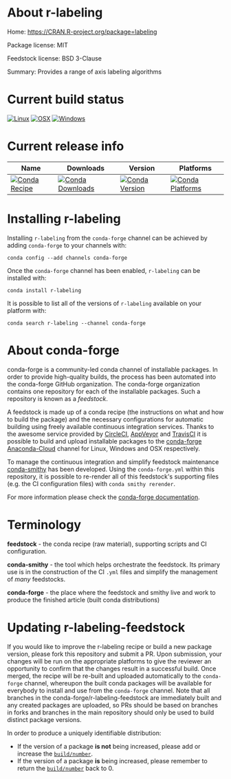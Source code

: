 About r-labeling
================

Home: https://CRAN.R-project.org/package=labeling

Package license: MIT

Feedstock license: BSD 3-Clause

Summary: Provides a range of axis labeling algorithms



Current build status
====================

[![Linux](https://img.shields.io/circleci/project/github/conda-forge/r-labeling-feedstock/master.svg?label=Linux)](https://circleci.com/gh/conda-forge/r-labeling-feedstock)
[![OSX](https://img.shields.io/travis/conda-forge/r-labeling-feedstock/master.svg?label=macOS)](https://travis-ci.org/conda-forge/r-labeling-feedstock)
[![Windows](https://img.shields.io/appveyor/ci/conda-forge/r-labeling-feedstock/master.svg?label=Windows)](https://ci.appveyor.com/project/conda-forge/r-labeling-feedstock/branch/master)

Current release info
====================

| Name | Downloads | Version | Platforms |
| --- | --- | --- | --- |
| [![Conda Recipe](https://img.shields.io/badge/recipe-r--labeling-green.svg)](https://anaconda.org/conda-forge/r-labeling) | [![Conda Downloads](https://img.shields.io/conda/dn/conda-forge/r-labeling.svg)](https://anaconda.org/conda-forge/r-labeling) | [![Conda Version](https://img.shields.io/conda/vn/conda-forge/r-labeling.svg)](https://anaconda.org/conda-forge/r-labeling) | [![Conda Platforms](https://img.shields.io/conda/pn/conda-forge/r-labeling.svg)](https://anaconda.org/conda-forge/r-labeling) |

Installing r-labeling
=====================

Installing `r-labeling` from the `conda-forge` channel can be achieved by adding `conda-forge` to your channels with:

```
conda config --add channels conda-forge
```

Once the `conda-forge` channel has been enabled, `r-labeling` can be installed with:

```
conda install r-labeling
```

It is possible to list all of the versions of `r-labeling` available on your platform with:

```
conda search r-labeling --channel conda-forge
```


About conda-forge
=================

conda-forge is a community-led conda channel of installable packages.
In order to provide high-quality builds, the process has been automated into the
conda-forge GitHub organization. The conda-forge organization contains one repository
for each of the installable packages. Such a repository is known as a *feedstock*.

A feedstock is made up of a conda recipe (the instructions on what and how to build
the package) and the necessary configurations for automatic building using freely
available continuous integration services. Thanks to the awesome service provided by
[CircleCI](https://circleci.com/), [AppVeyor](https://www.appveyor.com/)
and [TravisCI](https://travis-ci.org/) it is possible to build and upload installable
packages to the [conda-forge](https://anaconda.org/conda-forge)
[Anaconda-Cloud](https://anaconda.org/) channel for Linux, Windows and OSX respectively.

To manage the continuous integration and simplify feedstock maintenance
[conda-smithy](https://github.com/conda-forge/conda-smithy) has been developed.
Using the ``conda-forge.yml`` within this repository, it is possible to re-render all of
this feedstock's supporting files (e.g. the CI configuration files) with ``conda smithy rerender``.

For more information please check the [conda-forge documentation](https://conda-forge.org/docs/).

Terminology
===========

**feedstock** - the conda recipe (raw material), supporting scripts and CI configuration.

**conda-smithy** - the tool which helps orchestrate the feedstock.
                   Its primary use is in the construction of the CI ``.yml`` files
                   and simplify the management of *many* feedstocks.

**conda-forge** - the place where the feedstock and smithy live and work to
                  produce the finished article (built conda distributions)


Updating r-labeling-feedstock
=============================

If you would like to improve the r-labeling recipe or build a new
package version, please fork this repository and submit a PR. Upon submission,
your changes will be run on the appropriate platforms to give the reviewer an
opportunity to confirm that the changes result in a successful build. Once
merged, the recipe will be re-built and uploaded automatically to the
`conda-forge` channel, whereupon the built conda packages will be available for
everybody to install and use from the `conda-forge` channel.
Note that all branches in the conda-forge/r-labeling-feedstock are
immediately built and any created packages are uploaded, so PRs should be based
on branches in forks and branches in the main repository should only be used to
build distinct package versions.

In order to produce a uniquely identifiable distribution:
 * If the version of a package **is not** being increased, please add or increase
   the [``build/number``](https://conda.io/docs/user-guide/tasks/build-packages/define-metadata.html#build-number-and-string).
 * If the version of a package **is** being increased, please remember to return
   the [``build/number``](https://conda.io/docs/user-guide/tasks/build-packages/define-metadata.html#build-number-and-string)
   back to 0.
